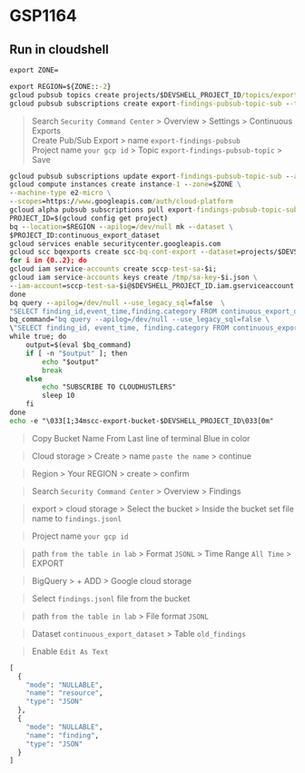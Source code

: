 # GSP1164
## Run in cloudshell
```cmd
export ZONE=
```
```cmd
export REGION=${ZONE::-2}
gcloud pubsub topics create projects/$DEVSHELL_PROJECT_ID/topics/export-findings-pubsub-topic
gcloud pubsub subscriptions create export-findings-pubsub-topic-sub --topic=projects/$DEVSHELL_PROJECT_ID/topics/export-findings-pubsub-topic
```
> Search `Security Command Center` > Overview > Settings > Continuous Exports </br>
> Create Pub/Sub Export > name `export-findings-pubsub` </br>
> Project name `your gcp id` > Topic `export-findings-pubsub-topic` > Save </br>
```cmd
gcloud pubsub subscriptions update export-findings-pubsub-topic-sub --ack-deadline=10
gcloud compute instances create instance-1 --zone=$ZONE \
--machine-type e2-micro \
--scopes=https://www.googleapis.com/auth/cloud-platform
gcloud alpha pubsub subscriptions pull export-findings-pubsub-topic-sub --limit=10
PROJECT_ID=$(gcloud config get project)
bq --location=$REGION --apilog=/dev/null mk --dataset \
$PROJECT_ID:continuous_export_dataset
gcloud services enable securitycenter.googleapis.com
gcloud scc bqexports create scc-bq-cont-export --dataset=projects/$DEVSHELL_PROJECT_ID/datasets/continuous_export_dataset --project=$DEVSHELL_PROJECT_ID
for i in {0..2}; do
gcloud iam service-accounts create sccp-test-sa-$i;
gcloud iam service-accounts keys create /tmp/sa-key-$i.json \
--iam-account=sccp-test-sa-$i@$DEVSHELL_PROJECT_ID.iam.gserviceaccount.com;
done
bq query --apilog=/dev/null --use_legacy_sql=false  \
"SELECT finding_id,event_time,finding.category FROM continuous_export_dataset.findings"
bq_command="bq query --apilog=/dev/null --use_legacy_sql=false \
\"SELECT finding_id, event_time, finding.category FROM continuous_export_dataset.findings\""
while true; do
    output=$(eval $bq_command)
    if [ -n "$output" ]; then
        echo "$output"
        break
    else
        echo "SUBSCRIBE TO CLOUDHUSTLERS"
        sleep 10
    fi
done
echo -e "\033[1;34mscc-export-bucket-$DEVSHELL_PROJECT_ID\033[0m"
```
> Copy Bucket Name From Last line of terminal Blue in color

> Cloud storage > Create > name `paste the name` > continue

> Region > Your REGION > create > confirm

> Search `Security Command Center` > Overview > Findings

> export > cloud storage > Select the bucket > Inside the bucket set file name to `findings.jsonl`

>Project name `your gcp id`

>path `from the table in lab` > Format `JSONL` > Time Range `All Time` > EXPORT

> BigQuery > + ADD > Google cloud storage

> Select `findings.jsonl` file from the bucket

>path `from the table in lab` > File format `JSONL`

>Dataset `continuous_export_dataset` > Table `old_findings`

> Enable `Edit As Text`

```cmd
[   
  {
    "mode": "NULLABLE",
    "name": "resource",
    "type": "JSON"
  },   
  {
    "mode": "NULLABLE",
    "name": "finding",
    "type": "JSON"
  }
]
```
